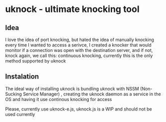 # uknock - ultimate knocking tool

## Idea
I love the idea of port knocking, but hated the idea of manually knocking every time I wanted to access a serivce, I created a knocker that would monitor if a connection was open with the destination server, and if not, knock again, we call this: continuous knocking, currently this is the only method supported by uknock

## Instalation

The ideal way of installing uknock is bundling uknock with NSSM (Non-Sucking Service Manager) , creating the uknock daemon as a service in the OS and having it use continous knocking for access

Please, currently use uknock-e.js, uknock.js is a WIP and should not be used currently
